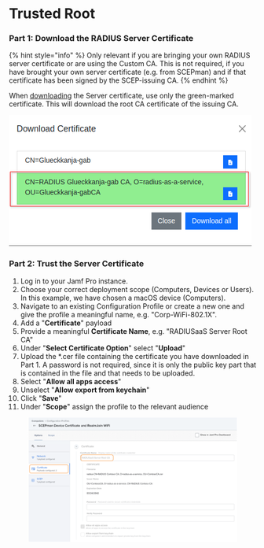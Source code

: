 # Trusted Root

### Part 1: Download the RADIUS Server Certificate

{% hint style="info" %}
Only relevant if you are bringing your own RADIUS server certificate or are using the Custom CA. This is not required, if you have brought your own server certificate (e.g. from SCEPman) and if that certificate has been signed by the SCEP-issuing CA.
{% endhint %}

When [downloading](../../portal/settings/settings-server/certificates.md#download) the Server certificate, use only the green-marked certificate. This will download the root CA certificate of the issuing CA.

![](<../../.gitbook/assets/image (78) (1).png>)

### Part 2: Trust the Server Certificate

1. Log in to your Jamf Pro instance.
2. Choose your correct deployment scope (Computers, Devices or Users). In this example, we have chosen a macOS device (Computers).
3. Navigate to an existing Configuration Profile or create a new one and give the profile a meaningful name, e.g. "Corp-WiFi-802.1X".
4. Add a "**Certificate**" payload
5. Provide a meaningful **Certificate Name**, e.g. "RADIUSaaS Server Root CA"
6. Under "**Select Certificate Option**" select "**Upload**"
7. Upload the \*.cer file containing the certificate you have downloaded in Part 1. A password is not required, since it is only the public key part that is contained in the file and that needs to be uploaded.
8. Select "**Allow all apps access**"
9. Unselect "**Allow export from keychain**"
10. Click "**Save**"
11. Under "**Scope**" assign the profile to the relevant audience

<figure><img src="../../.gitbook/assets/image (8).png" alt=""><figcaption></figcaption></figure>
